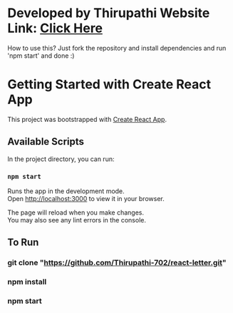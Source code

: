 # Developed by Thirupathi Website Link: [Click Here](https://letter-from-chotu.vercel.app/)

How to use this?
Just fork the repository and install dependencies and run 'npm start' and done :)
# Getting Started with Create React App

This project was bootstrapped with [Create React App](https://github.com/facebook/create-react-app).

## Available Scripts

In the project directory, you can run:

### `npm start`

Runs the app in the development mode.\
Open [http://localhost:3000](http://localhost:3000) to view it in your browser.

The page will reload when you make changes.\
You may also see any lint errors in the console.

## To Run
### git clone "https://github.com/Thirupathi-702/react-letter.git"
### npm install
### npm start